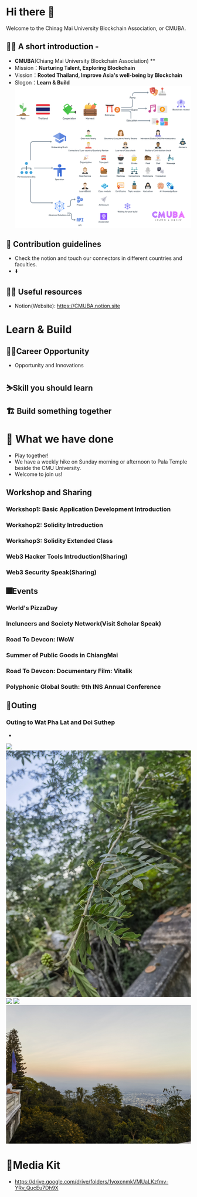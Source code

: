 # Hi there 👋
Welcome to the Chinag Mai University Blockchain Association, or CMUBA.

## 🙋‍♀️ A short introduction -
+ **CMUBA**(Chiang Mai University Blockchain Association) **
+ Mission：**Nurturing Talent, Exploring Blockchain**
+ Vission：**Rooted Thailand, Improve Asia's well-being by Blockchain**
+ Slogon：**Learn & Build**
![](https://raw.githubusercontent.com/jhfnetboy/MarkDownImg/main/img/202312231217772.png)

## 🌈 Contribution guidelines 
+ Check the notion and touch our connectors in different countries and faculties.
+ ⬇️

## 👩‍💻 Useful resources 
+ Notion(Website): https://CMUBA.notion.site

# Learn & Build
## 🧑‍🏭Career Opportunity
+ Opportunity and Innovations

## ⛷️Skill you should learn

## 🏗️ Build something together

# 🍿 What we have done
+ Play together!
+ We have a weekly hike on Sunday morning or afternoon to Pala Temple beside the CMU University.
+ Welcome to join us!
## Workshop and Sharing
### Workshop1: Basic Application Development Introduction
### Workshop2: Solidity Introduction
### Workshop3: Solidity Extended Class
### Web3 Hacker Tools Introduction(Sharing)
### Web3 Security Speak(Sharing)

## 🎆Events
### World's PizzaDay
### Incluncers and Society Network(Visit Scholar Speak)
### Road To Devcon: IWoW
### Summer of Public Goods in ChiangMai
### Road To Devcon: Documentary Film: Vitalik
### Polyphonic Global South: 9th INS Annual Conference

## 🗻Outing
### Outing to Wat Pha Lat and Doi Suthep
+ 
![](https://raw.githubusercontent.com/jhfnetboy/MarkDownImg/main/img/202401141947464.jpg)
![](https://raw.githubusercontent.com/jhfnetboy/MarkDownImg/main/img/202401141947184.jpg)
![](https://raw.githubusercontent.com/jhfnetboy/MarkDownImg/main/img/202401141948222.jpg)
![](https://raw.githubusercontent.com/jhfnetboy/MarkDownImg/main/img/202401141948163.jpg)
![](https://raw.githubusercontent.com/jhfnetboy/MarkDownImg/main/img/202401141948140.jpg)


# 🥑Media Kit
+ https://drive.google.com/drive/folders/1yoxcnmkVMUaLKzfmv-YRv_QucEu7Dh9X

